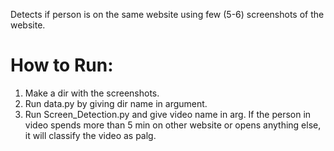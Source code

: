 
Detects if person is on the same website using few (5-6) screenshots of the website.

# How to Run:
1. Make a dir with the screenshots.
1. Run data.py by giving dir name in argument.
1. Run Screen_Detection.py and give video name in arg. If the person in video spends more than 5 min on other website or opens anything else, it will classify the video as palg.

